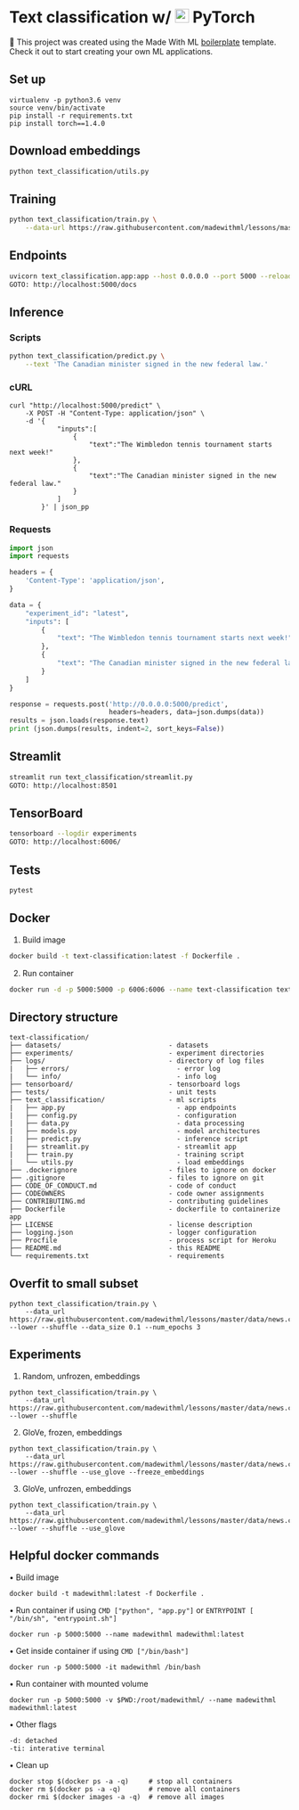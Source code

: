 # Text classification w/ <img src="https://raw.githubusercontent.com/madewithml/images/master/images/pytorch.png" width="25rem"> PyTorch

🚀 This project was created using the Made With ML [boilerplate](https://github.com/madewithml/boilerplate) template. Check it out to start creating your own ML applications.

## Set up
```
virtualenv -p python3.6 venv
source venv/bin/activate
pip install -r requirements.txt
pip install torch==1.4.0
```

## Download embeddings
```bash
python text_classification/utils.py
```

## Training
```bash
python text_classification/train.py \
    --data-url https://raw.githubusercontent.com/madewithml/lessons/master/data/news.csv --lower --shuffle --use-glove
```

## Endpoints
```bash
uvicorn text_classification.app:app --host 0.0.0.0 --port 5000 --reload
GOTO: http://localhost:5000/docs
```

## Inference
### Scripts
```bash
python text_classification/predict.py \
    --text 'The Canadian minister signed in the new federal law.'
```

### cURL
```
curl "http://localhost:5000/predict" \
    -X POST -H "Content-Type: application/json" \
    -d '{
            "inputs":[
                {
                    "text":"The Wimbledon tennis tournament starts next week!"
                },
                {
                    "text":"The Canadian minister signed in the new federal law."
                }
            ]
        }' | json_pp
```

### Requests
```python
import json
import requests

headers = {
    'Content-Type': 'application/json',
}

data = {
    "experiment_id": "latest",
    "inputs": [
        {
            "text": "The Wimbledon tennis tournament starts next week!"
        },
        {
            "text": "The Canadian minister signed in the new federal law."
        }
    ]
}

response = requests.post('http://0.0.0.0:5000/predict',
                         headers=headers, data=json.dumps(data))
results = json.loads(response.text)
print (json.dumps(results, indent=2, sort_keys=False))
```

## Streamlit
```bash
streamlit run text_classification/streamlit.py
GOTO: http://localhost:8501
```

## TensorBoard
```bash
tensorboard --logdir experiments
GOTO: http://localhost:6006/
```

## Tests
```bash
pytest
```

## Docker
1. Build image
```bash
docker build -t text-classification:latest -f Dockerfile .
```
2. Run container
```bash
docker run -d -p 5000:5000 -p 6006:6006 --name text-classification text-classification:latest
```

## Directory structure
```
text-classification/
├── datasets/                           - datasets
├── experiments/                        - experiment directories
├── logs/                               - directory of log files
|   ├── errors/                           - error log
|   └── info/                             - info log
├── tensorboard/                        - tensorboard logs
├── tests/                              - unit tests
├── text_classification/                - ml scripts
|   ├── app.py                            - app endpoints
|   ├── config.py                         - configuration
|   ├── data.py                           - data processing
|   ├── models.py                         - model architectures
|   ├── predict.py                        - inference script
|   ├── streamlit.py                      - streamlit app
|   ├── train.py                          - training script
|   └── utils.py                          - load embeddings
├── .dockerignore                       - files to ignore on docker
├── .gitignore                          - files to ignore on git
├── CODE_OF_CONDUCT.md                  - code of conduct
├── CODEOWNERS                          - code owner assignments
├── CONTRIBUTING.md                     - contributing guidelines
├── Dockerfile                          - dockerfile to containerize app
├── LICENSE                             - license description
├── logging.json                        - logger configuration
├── Procfile                            - process script for Heroku
├── README.md                           - this README
└── requirements.txt                    - requirements
```

## Overfit to small subset
```
python text_classification/train.py \
    --data_url https://raw.githubusercontent.com/madewithml/lessons/master/data/news.csv --lower --shuffle --data_size 0.1 --num_epochs 3
```

## Experiments
1. Random, unfrozen, embeddings
```
python text_classification/train.py \
    --data_url https://raw.githubusercontent.com/madewithml/lessons/master/data/news.csv --lower --shuffle
```
2. GloVe, frozen, embeddings
```
python text_classification/train.py \
    --data_url https://raw.githubusercontent.com/madewithml/lessons/master/data/news.csv --lower --shuffle --use_glove --freeze_embeddings
```
3. GloVe, unfrozen, embeddings
```
python text_classification/train.py \
    --data_url https://raw.githubusercontent.com/madewithml/lessons/master/data/news.csv --lower --shuffle --use_glove
```

## Helpful docker commands
• Build image
```
docker build -t madewithml:latest -f Dockerfile .
```

• Run container if using `CMD ["python", "app.py"]` or `ENTRYPOINT [ "/bin/sh", "entrypoint.sh"]`
```
docker run -p 5000:5000 --name madewithml madewithml:latest
```

• Get inside container if using `CMD ["/bin/bash"]`
```
docker run -p 5000:5000 -it madewithml /bin/bash
```

• Run container with mounted volume
```
docker run -p 5000:5000 -v $PWD:/root/madewithml/ --name madewithml madewithml:latest
```

• Other flags
```
-d: detached
-ti: interative terminal
```

• Clean up
```
docker stop $(docker ps -a -q)     # stop all containers
docker rm $(docker ps -a -q)       # remove all containers
docker rmi $(docker images -a -q)  # remove all images
```
